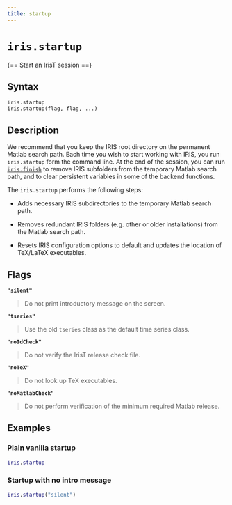```yaml
---
title: startup
---
```


# `iris.startup`

{== Start an IrisT session ==}

## Syntax

    iris.startup
    iris.startup(flag, flag, ...)


## Description

We recommend that you keep the IRIS root directory on the permanent
Matlab search path. Each time you wish to start working with IRIS, you
run `iris.startup` form the command line. At the end of the session, you
can run [`iris.finish`](./finish.md) to remove IRIS
subfolders from the temporary Matlab search path, and to clear persistent
variables in some of the backend functions.

The `iris.startup` performs the following steps:

* Adds necessary IRIS subdirectories to the temporary Matlab search
path.

* Removes redundant IRIS folders (e.g. other or older installations) from
the Matlab search path.

* Resets IRIS configuration options to default and updates the location
of TeX/LaTeX executables.


## Flags

__`"silent"`__ 
> 
> Do not print introductory message on the screen.
> 

__`"tseries"`__ 
> 
> Use the old `tseries` class as the default time series class.
> 

__`"noIdCheck"`__
> 
> Do not verify the IrisT release check file.
> 

__`"noTeX"`__
> 
> Do not look up TeX executables.
> 

__`"noMatlabCheck"`__
>
> Do not perform verification of the minimum required Matlab release.
> 


## Examples

### Plain vanilla startup

```matlab
iris.startup
```


### Startup with no intro message 

```matlab
iris.startup("silent")
```


